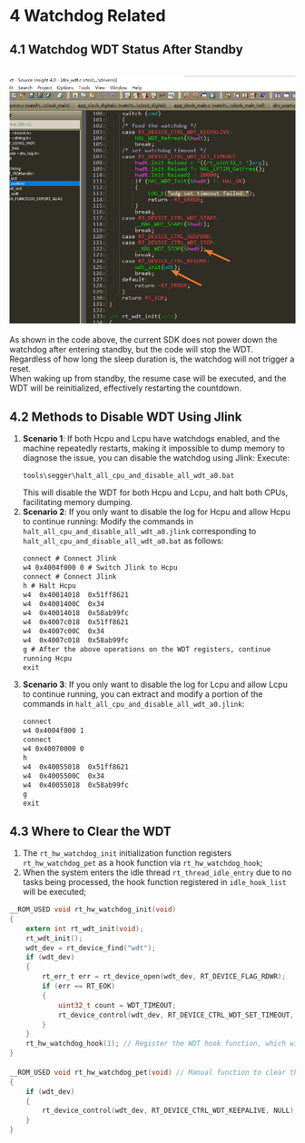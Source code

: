 # 4 Watchdog Related
## 4.1 Watchdog WDT Status After Standby
<br>![alt text](./assets/wdt/wdt001.png)<br>   
As shown in the code above, the current SDK does not power down the watchdog after entering standby, but the code will stop the WDT. Regardless of how long the sleep duration is, the watchdog will not trigger a reset.<br> 
When waking up from standby, the resume case will be executed, and the WDT will be reinitialized, effectively restarting the countdown.<br> 

## 4.2 Methods to Disable WDT Using Jlink
1. **Scenario 1**: If both Hcpu and Lcpu have watchdogs enabled, and the machine repeatedly restarts, making it impossible to dump memory to diagnose the issue, you can disable the watchdog using Jlink:
   Execute:
   <br> 
   ```
   tools\segger\halt_all_cpu_and_disable_all_wdt_a0.bat
   ```
   This will disable the WDT for both Hcpu and Lcpu, and halt both CPUs, facilitating memory dumping.<br> 
2. **Scenario 2**: If you only want to disable the log for Hcpu and allow Hcpu to continue running:
   Modify the commands in `halt_all_cpu_and_disable_all_wdt_a0.jlink` corresponding to `halt_all_cpu_and_disable_all_wdt_a0.bat` as follows:
   <br> 
   ```
   connect # Connect Jlink
   w4 0x4004f000 0 # Switch Jlink to Hcpu
   connect # Connect Jlink
   h # Halt Hcpu
   w4  0x40014018  0x51ff8621
   w4  0x4001400C  0x34
   w4  0x40014018  0x58ab99fc
   w4  0x4007c018  0x51ff8621
   w4  0x4007c00C  0x34
   w4  0x4007c018  0x58ab99fc
   g # After the above operations on the WDT registers, continue running Hcpu
   exit
   ```
3. **Scenario 3**: If you only want to disable the log for Lcpu and allow Lcpu to continue running, you can extract and modify a portion of the commands in `halt_all_cpu_and_disable_all_wdt_a0.jlink`:
   <br> 
   ```
   connect
   w4 0x4004f000 1
   connect
   w4 0x40070000 0 
   h
   w4  0x40055018  0x51ff8621
   w4  0x4005500C  0x34
   w4  0x40055018  0x58ab99fc
   g
   exit
   ```

## 4.3 Where to Clear the WDT
1. The `rt_hw_watchdog_init` initialization function registers `rt_hw_watchdog_pet` as a hook function via `rt_hw_watchdog_hook`;<br> 
2. When the system enters the idle thread `rt_thread_idle_entry` due to no tasks being processed, the hook function registered in `idle_hook_list` will be executed;<br> 
```c
__ROM_USED void rt_hw_watchdog_init(void)
{
    extern int rt_wdt_init(void);
    rt_wdt_init();
    wdt_dev = rt_device_find("wdt");
    if (wdt_dev)
    {
        rt_err_t err = rt_device_open(wdt_dev, RT_DEVICE_FLAG_RDWR);
        if (err == RT_EOK)
        {
            uint32_t count = WDT_TIMEOUT;
            rt_device_control(wdt_dev, RT_DEVICE_CTRL_WDT_SET_TIMEOUT, &count);
        }
    }
    rt_hw_watchdog_hook(1); // Register the WDT hook function, which will automatically clear the watchdog in the idle thread
}

__ROM_USED void rt_hw_watchdog_pet(void) // Manual function to clear the watchdog, can be called
{
    if (wdt_dev)
    {
        rt_device_control(wdt_dev, RT_DEVICE_CTRL_WDT_KEEPALIVE, NULL);
    }
}
```